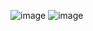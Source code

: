 ![image](https://github.com/user-attachments/assets/0a3ee052-1d96-4e23-ad3e-0e866d877939)
![image](https://github.com/user-attachments/assets/b135efaa-f919-43bc-a32d-cf63d988679b)
